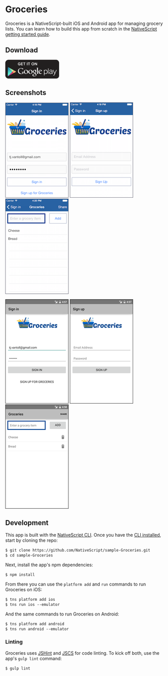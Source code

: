 # Groceries

Groceries is a NativeScript-built iOS and Android app for managing grocery lists. You can learn how to build this app from scratch in the [NativeScript getting started guide](http://docs.nativescript.org/getting-started).

## Download

<!--<a href="https://itunes.apple.com/us/app/city-search-geography-challenge/id954908040?mt=8">
	<img src="assets/app-store-icons/ios-app-store.png" style="height: 59px;">
</a>-->

<a href="https://play.google.com/store/apps/details?id=org.nativescript.groceries&hl=en">
	<img src="assets/app-store-icons/google-play.png" style="height: 59px;">
</a>

## Screenshots

![](assets/screenshots/login.ios.png)
![](assets/screenshots/register.ios.png)
![](assets/screenshots/list.ios.png)

![](assets/screenshots/login.android.png)
![](assets/screenshots/register.android.png)
![](assets/screenshots/list.android.png)

## Development

This app is built with the [NativeScript CLI](https://github.com/NativeScript/nativescript-cli). Once you have the [CLI installed](https://github.com/NativeScript/nativescript-cli#installation), start by cloning the repo:

```
$ git clone https://github.com/NativeScript/sample-Groceries.git
$ cd sample-Groceries
```

Next, install the app's npm dependencies:

```
$ npm install
```

From there you can use the `platform add` and `run` commands to run Groceries on iOS:

```
$ tns platform add ios
$ tns run ios --emulator
```

And the same commands to run Groceries on Android:

```
$ tns platform add android
$ tns run android --emulator
```

### Linting

Groceries uses [JSHint](http://jshint.com/) and [JSCS](http://jscs.info/) for code linting. To kick off both, use the app's `gulp lint` command:

```
$ gulp lint
```

